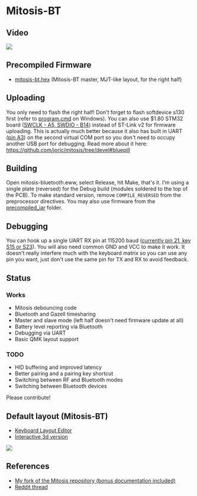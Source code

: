 # Mitosis-BT

## Video

[![](http://img.youtube.com/vi/Qv22OyWb81g/0.jpg)](https://youtu.be/Qv22OyWb81g)

## Precompiled Firmware

* [mitosis-bt.hex](https://raw.githubusercontent.com/joric/mitosis/devel/precompiled_iar/mitosis-bt.hex) (Mitosis-BT master, MJT-like layout, for the right half)

## Uploading

You only need to flash the right half! Don't forget to flash softdevice s130 first
(refer to [program.cmd](program.cmd) on Windows).
You can also use $1.80 STM32 board ([SWCLK - A5, SWDIO - B14](https://i.imgur.com/Ikt8yZz.jpg)) instead of ST-Link v2 for firmware uploading.
This is actually much better because it also has built in UART ([pin A3](https://i.imgur.com/ub1gT4U.jpg)) on the second virtual COM port
so you don't need to occupy another USB port for debugging.
Read more about it here: https://github.com/joric/mitosis/tree/devel#bluepill

## Building

Open mitosis-bluetooth.eww, select Release, hit Make, that's it.
I'm using a single plate (reversed) for the Debug build (modules soldered to the top of the PCB).
To make standard version, remove `COMPILE_REVERSED` from the preprocessor directives.
You may also use firmware from the [precompiled_iar](../precompiled_iar) folder.

## Debugging

You can hook up a single UART RX pin at 115200 baud ([currently pin 21, key S15 or S23](https://i.imgur.com/apx8W8W.png)).
You will also need common GND and VCC to make it work. It doesn't really interfere much with the keyboard matrix so you can use any pin you want,
just don't use the same pin for TX and RX to avoid feedback.

## Status

### Works

* Mitosis debouncing code
* Bluetooth and Gazell timesharing
* Master and slave mode (left half doesn't need firmware update at all)
* Battery level reporting via Bluetooth
* Debugging via UART
* Basic QMK layout support

### TODO

* HID buffering and improved latency
* Better pairing and a pairing key shortcut
* Switching between RF and Bluetooth modes
* Switching between Bluetooth devices

Please contribute!

## Default layout (Mitosis-BT)

* [Keyboard Layout Editor](http://www.keyboard-layout-editor.com/#/gists/3f5dd1c848bb9a7a723161ad5e0c8e39)
* [Interactive 3d version](https://joric.github.io/keycaps/#/gists/3f5dd1c848bb9a7a723161ad5e0c8e39)

[![](https://kle-render.herokuapp.com/api/3f5dd1c848bb9a7a723161ad5e0c8e39?1)](https://kle-render.herokuapp.com/api/3f5dd1c848bb9a7a723161ad5e0c8e39)

## References

* [My fork of the Mitosis repository (bonus documentation included)](https://github.com/joric/mitosis/tree/devel)
* [Reddit thread](https://redd.it/91s4pu)


